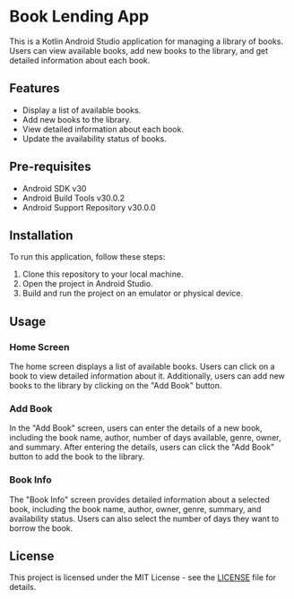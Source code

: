 # Book Lending App

This is a Kotlin Android Studio application for managing a library of books. Users can view available books, add new books to the library, and get detailed information about each book.

## Features

- Display a list of available books.
- Add new books to the library.
- View detailed information about each book.
- Update the availability status of books.

## Pre-requisites

- Android SDK v30
- Android Build Tools v30.0.2
- Android Support Repository v30.0.0

## Installation

To run this application, follow these steps:

1. Clone this repository to your local machine.
2. Open the project in Android Studio.
3. Build and run the project on an emulator or physical device.

## Usage

### Home Screen

The home screen displays a list of available books. Users can click on a book to view detailed information about it. Additionally, users can add new books to the library by clicking on the "Add Book" button.

### Add Book

In the "Add Book" screen, users can enter the details of a new book, including the book name, author, number of days available, genre, owner, and summary. After entering the details, users can click the "Add Book" button to add the book to the library.

### Book Info

The "Book Info" screen provides detailed information about a selected book, including the book name, author, owner, genre, summary, and availability status. Users can also select the number of days they want to borrow the book.

## License

This project is licensed under the MIT License - see the [LICENSE](LICENSE) file for details.
